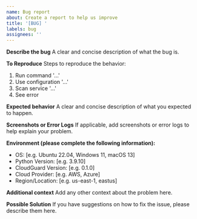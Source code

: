 ```yaml
---
name: Bug report
about: Create a report to help us improve
title: '[BUG] '
labels: bug
assignees: ''
---
```


**Describe the bug**
A clear and concise description of what the bug is.

**To Reproduce**
Steps to reproduce the behavior:
1. Run command '...'
2. Use configuration '...'
3. Scan service '...'
4. See error

**Expected behavior**
A clear and concise description of what you expected to happen.

**Screenshots or Error Logs**
If applicable, add screenshots or error logs to help explain your problem.

**Environment (please complete the following information):**
 - OS: [e.g. Ubuntu 22.04, Windows 11, macOS 13]
 - Python Version: [e.g. 3.9.10]
 - CloudGuard Version: [e.g. 0.1.0]
 - Cloud Provider: [e.g. AWS, Azure]
 - Region/Location: [e.g. us-east-1, eastus]

**Additional context**
Add any other context about the problem here.

**Possible Solution**
If you have suggestions on how to fix the issue, please describe them here. 